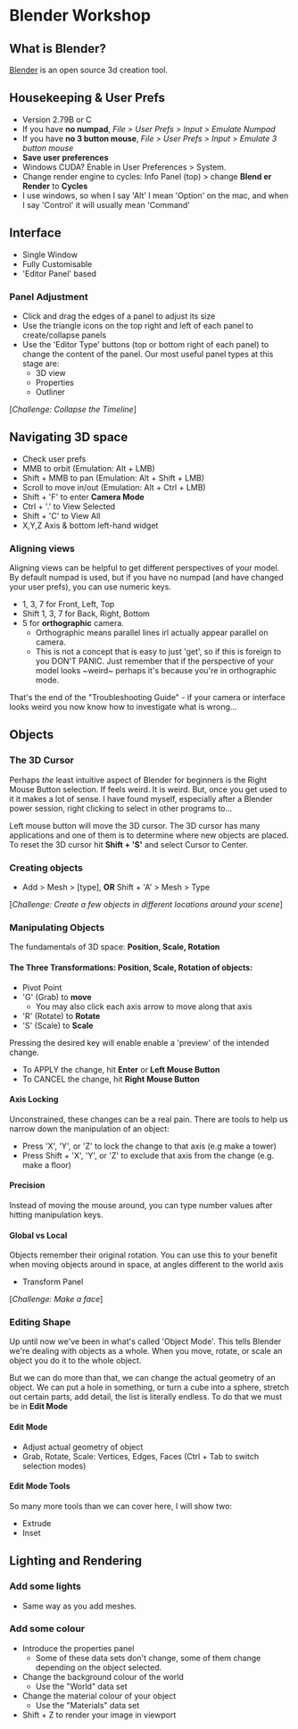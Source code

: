 # Blender Workshop

## What is Blender?
[Blender](blender.org) is an open source 3d creation tool.

## Housekeeping & User Prefs
* Version 2.79B or C
* If you have __no numpad__, _File > User Prefs > Input > Emulate Numpad_
* If you have __no 3 button mouse__, _File > User Prefs > Input > Emulate 3 button mouse_
* __Save user preferences__
* Windows CUDA? Enable in User Preferences > System.
* Change render engine to cycles: Info Panel (top) > change __Blend er Render__ to __Cycles__
* I use windows, so when I say 'Alt' I mean 'Option' on the mac, and when I say 'Control' it will usually mean 'Command'

## Interface
* Single Window
* Fully Customisable
* 'Editor Panel' based

### Panel Adjustment
* Click and drag the edges of a panel to adjust its size
* Use the triangle icons on the top right and left of each panel to create/collapse panels
* Use the 'Editor Type' buttons (top or bottom right of each panel) to change the content of the panel. Our most useful panel types at this stage are:
  * 3D view
  * Properties
  * Outliner

[_Challenge: Collapse the Timeline_]

## Navigating 3D space
* Check user prefs
* MMB to orbit (Emulation: Alt + LMB)
* Shift + MMB to pan (Emulation: Alt + Shift + LMB)
* Scroll to move in/out (Emulation: Alt + Ctrl + LMB)
* Shift + 'F' to enter __Camera Mode__
* Ctrl + '.' to View Selected
* Shift + 'C' to View All
* X,Y,Z Axis & bottom left-hand widget

### Aligning views
Aligning views can be helpful to get different perspectives of your model. By default numpad is used, but if you have no numpad (and have changed your user prefs), you can use numeric keys.

* 1, 3, 7 for Front, Left, Top
* Shift 1, 3, 7 for Back, Right, Bottom
* 5 for __orthographic__ camera.
  * Orthographic means parallel lines irl actually appear parallel on camera.
  * This is not a concept that is easy to just 'get', so if this is foreign to you DON'T PANIC. Just remember that if the perspective of your model looks ~weird~ perhaps it's because you're in orthographic mode.

That's the end of the "Troubleshooting Guide" - if your camera or interface looks weird you now know how to investigate what is wrong...

## Objects

### The 3D Cursor
Perhaps _the_ least intuitive aspect of Blender for beginners is the Right Mouse Button selection. If feels weird. It is weird. But, once you get used to it it makes a lot of sense. I have found myself, especially after a Blender power session, right clicking to select in other programs to...

Left mouse button will move the 3D cursor. The 3D cursor has many applications and one of them is to determine where new objects are placed. To reset the 3D cursor hit __Shift + 'S'__ and select Cursor to Center.

### Creating objects
* Add > Mesh > [type], __OR__ Shift + 'A' > Mesh > Type

[_Challenge: Create a few objects in different locations around your scene_]

### Manipulating Objects
The fundamentals of 3D space: __Position, Scale, Rotation__

#### The Three Transformations: Position, Scale, Rotation of objects:
* Pivot Point 
* 'G' (Grab) to __move__
  * You may also click each axis arrow to move along that axis
* 'R' (Rotate) to __Rotate__
* 'S' (Scale) to __Scale__

Pressing the desired key will enable enable a 'preview' of the intended change. 
* To APPLY the change, hit __Enter__ or __Left Mouse Button__
* To CANCEL the change, hit __Right Mouse Button__


#### Axis Locking
Unconstrained, these changes can be a real pain. There are tools to help us narrow down the manipulation of an object:
* Press 'X', 'Y', or 'Z' to lock the change to that axis (e.g make a tower)
* Press Shift + 'X', 'Y', or 'Z' to exclude that axis from the change (e.g. make a floor)

#### Precision
Instead of moving the mouse around, you can type number values after hitting manipulation keys.

#### Global vs Local
Objects remember their original rotation. You can use this to your benefit when moving objects around in space, at angles different to the world axis
* Transform Panel

[_Challenge: Make a face_]

### Editing Shape
Up until now we've been in what's called 'Object Mode'. This tells Blender we're dealing with objects as a whole. When you move, rotate, or scale an object you do it to the whole object.

But we can do more than that, we can change the actual geometry of an object. We can put a hole in something, or turn a cube into a sphere, stretch out certain parts, add detail, the list is literally endless. To do that we must be in __Edit Mode__

#### Edit Mode
* Adjust actual geometry of object
* Grab, Rotate, Scale: Vertices, Edges, Faces (Ctrl + Tab to switch selection modes)

#### Edit Mode Tools
So many more tools than we can cover here, I will show two:
* Extrude
* Inset

## Lighting and Rendering

### Add some lights
* Same way as you add meshes.

### Add some colour
* Introduce the properties panel
	* Some of these data sets don't change, some of them change depending on the object selected.
* Change the background colour of the world
	* Use the "World" data set
* Change the material colour of your object
	* Use the "Materials" data set
* Shift + Z to render your image in viewport


